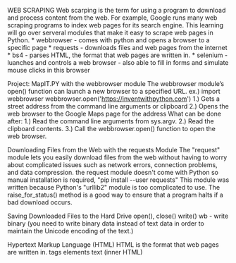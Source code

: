 WEB SCRAPING
    Web scarping is the term for using a program to download and process content from the web.
        For example, Google runs many web scraping programs to index web pages for its search engine.
        This learning will go over serveral modules that make it easy to scrape web pages in Python.
            * webbrowser - comes with python and opens a browser to a specific page
            * requests   - downloads files and web pages from the internet
            * bs4        - parses HTML, the format that web pages are written in.
            * selenium   - luanches and controls a web browser - also able to fill in forms and simulate mouse clicks in this browser

Project: MapIT.PY with the webbrowser module
    The webbrowser module’s open() function can launch a new browser to a specified URL. 
        ex.)
            import webbrowser
            webbrowser.open('https://inventwithpython.com')
                1.) Gets a street address from the command line arguments or clipboard
                2.) Opens the web browser to the Google Maps page for the address
            What can be done after:
                1.) Read the command line arguments from sys.argv.
                2.) Read the clipboard contents.
                3.) Call the webbrowser.open() function to open the web browser.

Downloading Files from the Web with the requests Module
    The "request" module lets you easily download files from the web without having to worry about complicated issues such as network errors, connection problems, and data compression.
        the request module doesn't come with Python so manual installation is required, "pip install --user requests"
    This module was written because Python's "urllib2" module is too complicated to use.
        The raise_for_status() method is a good way to ensure that a program halts if a bad download occurs.

Saving Downloaded Files to the Hard Drive
    open(), close()
    write()
    wb - write binary (you need to write binary data instead of text data in order to maintain the Unicode encoding of the text.)


Hypertext Markup Language (HTML) 
    HTML is the format that web pages are written in.
        tags
        elements
        text (inner HTML)
        